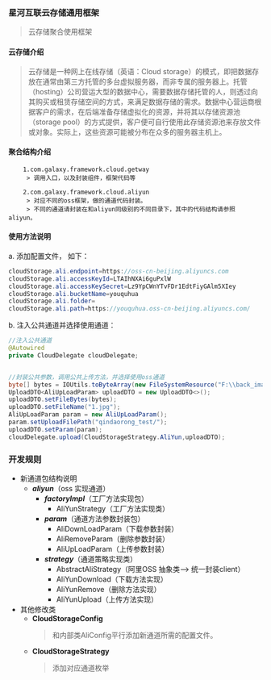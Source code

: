 ### 星河互联云存储通用框架
> 云存储聚合使用框架

#### 云存储介绍

> 云存储是一种网上在线存储（英语：Cloud storage）的模式，即把数据存放在通常由第三方托管的多台虚拟服务器，而非专属的服务器上。托管（hosting）公司营运大型的数据中心，需要数据存储托管的人，则透过向其购买或租赁存储空间的方式，来满足数据存储的需求。数据中心营运商根据客户的需求，在后端准备存储虚拟化的资源，并将其以存储资源池（storage pool）的方式提供，客户便可自行使用此存储资源池来存放文件或对象。实际上，这些资源可能被分布在众多的服务器主机上。

#### 聚合结构介绍

        1.com.galaxy.framework.cloud.getway
         > 调用入口，以及封装组件，框架代码等
         
        2.com.galaxy.framework.cloud.aliyun
         > 对应不同的oss框架，做的通道代码封装。
         > 不同的通道请封装在和aliyun同级别的不同目录下，其中的代码结构请参照aliyun。


#### 使用方法说明

a. 添加配置文件， 如下：

```Java
cloudStorage.ali.endpoint=https://oss-cn-beijing.aliyuncs.com
cloudStorage.ali.accessKeyId=LTAIhNXAi6guPxlW
cloudStorage.ali.accessKeySecret=Lz9YpCWnYTvFDr1EdtFiyGAlm5XIey
cloudStorage.ali.bucketName=youquhua
cloudStorage.ali.folder=
cloudStorage.ali.path=https://youquhua.oss-cn-beijing.aliyuncs.com/
```
b. 注入公共通道并选择使用通道：
```Java
//注入公共通道
@Autowired
private CloudDelegate cloudDelegate;


//封装公共参数，调用公共上传方法，并选择使用oss通道
byte[] bytes = IOUtils.toByteArray(new FileSystemResource("F:\\back_image\\1.jpg").getInputStream());
UploadDTO<AliUpLoadParam> uploadDTO = new UploadDTO<>();
uploadDTO.setFileBytes(bytes);
uploadDTO.setFileName("1.jpg");
AliUpLoadParam param = new AliUpLoadParam();
param.setUploadFilePath("qindaorong_test/");
uploadDTO.setParam(param);
cloudDelegate.upload(CloudStorageStrategy.AliYun,uploadDTO);
```

### 开发规则
* 新通道包结构说明
    + ___aliyun___（oss 实现通道）
        + ___factoryImpl___（工厂方法实现包）
            + AliYunStrategy（工厂方法实现类）
        + ___param___（通道方法参数封装包）
            + AliDownLoadParam（下载参数封装）
            + AliRemoveParam（删除参数封装）
            + AliUpLoadParam（上传参数封装）
        + ___strategy___（通道策略实现类）
            + AbstractAliStrategy（阿里OSS 抽象类--> 统一封装client）
            + AliYunDownload（下载方法实现）
            + AliYunRemove（删除方法实现）
            + AliYunUpload（上传方法实现）
* 其他修改类
    + **CloudStorageConfig**
        > 和内部类AliConfig平行添加新通道所需的配置文件。
    + **CloudStorageStrategy**
        > 添加对应通道枚举
